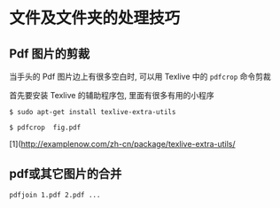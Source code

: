 # 文件及文件夹的处理技巧

## Pdf 图片的剪裁

当手头的 Pdf 图片边上有很多空白时, 可以用 Texlive 中的 `pdfcrop` 命令剪裁

首先要安装 Texlive 的辅助程序包, 里面有很多有用的小程序

```
$ sudo apt-get install texlive-extra-utils
```

```
$ pdfcrop  fig.pdf
```
[1](http://examplenow.com/zh-cn/package/texlive-extra-utils/

## pdf或其它图片的合并

```
pdfjoin 1.pdf 2.pdf ...
```
